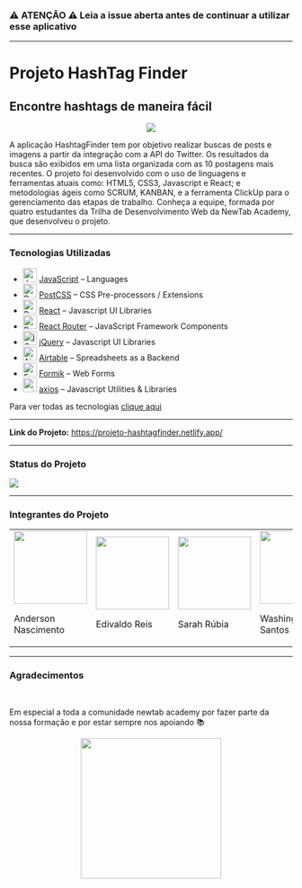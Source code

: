 <strong><h3>⚠️ ATENÇÃO ⚠️ Leia a issue aberta antes de continuar a utilizar esse aplicativo</h3></strong>

<hr>

<h1>Projeto HashTag Finder</h1>
<h2>Encontre hashtags de maneira fácil</h2>

<p align="center">
  <img src="hashtagfinder/public/HashTagFinder.png">
</p>

<p>A aplicação HashtagFinder tem por objetivo realizar buscas de posts e imagens a partir da integração com a API do Twitter. Os resultados da busca são exibidos em uma lista organizada com as 10 postagens mais recentes. O projeto foi desenvolvido com o uso de linguagens e ferramentas atuais como: HTML5, CSS3, Javascript e React; e metodologias ágeis como SCRUM, KANBAN, e a ferramenta ClickUp para o gerenciamento das etapas de trabalho. Conheça a equipe, formada por quatro estudantes da Trilha de Desenvolvimento Web da NewTab Academy, que desenvolveu o projeto.</p>

<hr>

<h3>Tecnologias Utilizadas</h3>

- <img width='25' height='25' src='https://img.stackshare.io/service/1209/javascript.jpeg' alt='JavaScript'/> [JavaScript](https://developer.mozilla.org/en-US/docs/Web/JavaScript) – Languages
- <img width='25' height='25' src='https://img.stackshare.io/service/3339/rlFcjEdI.png' alt='PostCSS'/> [PostCSS](https://github.com/postcss/postcss) – CSS Pre-processors / Extensions
- <img width='25' height='25' src='https://img.stackshare.io/service/1020/OYIaJ1KK.png' alt='React'/> [React](https://reactjs.org/) – Javascript UI Libraries
- <img width='25' height='25' src='https://img.stackshare.io/service/3350/8261421.png' alt='React Router'/> [React Router](https://github.com/rackt/react-router) – JavaScript Framework Components
- <img width='25' height='25' src='https://img.stackshare.io/service/1021/lxEKmMnB_400x400.jpg' alt='jQuery'/> [jQuery](http://jquery.com/) – Javascript UI Libraries
- <img width='25' height='25' src='https://img.stackshare.io/service/1512/logo.png' alt='Airtable'/> [Airtable](https://airtable.com) – Spreadsheets as a Backend
- <img width='25' height='25' src='https://img.stackshare.io/service/8846/preview.png' alt='Formik'/> [Formik](https://jaredpalmer.com/formik/) – Web Forms
- <img width='25' height='25' src='https://img.stackshare.io/no-img-open-source.png' alt='axios'/> [axios](https://github.com/mzabriskie/axios) – Javascript Utilities & Libraries

Para ver todas as tecnologias [clique aqui](/techstack.md)

<hr>

<strong>Link do Projeto:</strong> <a href="https://projeto-hashtagfinder.netlify.app/" target="_blank">https://projeto-hashtagfinder.netlify.app/</a>

<hr>

<h3>Status do Projeto</h3>

<img src="https://api.netlify.com/api/v1/badges/1ad9f409-af75-439e-bd34-4e2bf0544843/deploy-status">

<hr>

<h3><strong>Integrantes do Projeto</strong></h3>

<table>
 <tr>
    <td>
      <img src="https://avatars.githubusercontent.com/u/80981694?v=4" width="130px">
      <p>Anderson Nascimento</p>
    </td>
    <td>
      <img src="https://avatars.githubusercontent.com/u/13875907?v=4" width="130px">
      <p>Edivaldo Reis</p>
    </td>
     <td>
      <img src="https://avatars.githubusercontent.com/u/52300436?v=4" width="130px">
      <p>Sarah Rúbia</p>
    </td>
    <td>
      <img src="https://avatars.githubusercontent.com/u/87780829?v=4" width="130px">
      <p>Washington Santos</p>
    </td>
  </tr>
</table>

<hr>

<h3><strong>Agradecimentos</strong></h3>

<br>

<p>Em especial a toda a comunidade newtab academy por fazer parte da nossa formação e por estar sempre nos apoiando 📚</p>

<p align="center">
  <img src="https://www.newtab.academy/wp-content/uploads/2020/08/logo-colorido@2x.png" width="250px">
</p>
